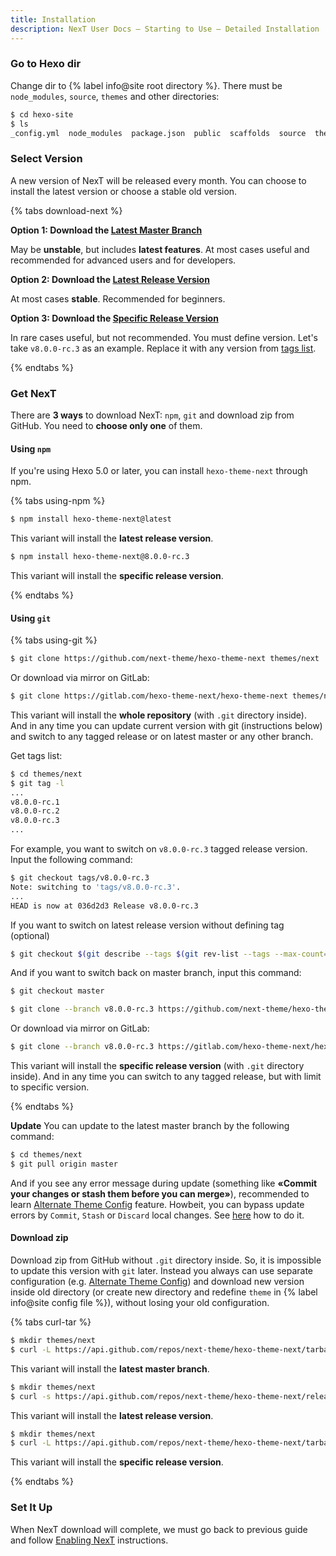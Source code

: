 ```yaml
---
title: Installation
description: NexT User Docs – Starting to Use – Detailed Installation
---
```


### Go to Hexo dir

Change dir to {% label info@site root directory %}. There must be `node_modules`, `source`, `themes` and other directories:

```bash
$ cd hexo-site
$ ls
_config.yml  node_modules  package.json  public  scaffolds  source  themes
```

### Select Version

A new version of NexT will be released every month. You can choose to install the latest version or choose a stable old version.

{% tabs download-next %}
<!-- tab {% label success@Latest Master Branch %} -->
**Option 1: Download the [Latest Master Branch](https://github.com/next-theme/hexo-theme-next/archive/master.zip)**

May be **unstable**, but includes **latest features**. At most cases useful and recommended for advanced users and for developers.
<!-- endtab -->

<!-- tab Latest Release Version -->
**Option 2: Download the [Latest Release Version](https://github.com/next-theme/hexo-theme-next/releases/latest)**

At most cases **stable**. Recommended for beginners.
<!-- endtab -->

<!-- tab Specific Release Version -->
**Option 3: Download the [Specific Release Version](https://github.com/next-theme/hexo-theme-next/releases)**

In rare cases useful, but not recommended.
You must define version. Let's take `v8.0.0-rc.3` as an example. Replace it with any version from [tags list](https://github.com/next-theme/hexo-theme-next/tags).
<!-- endtab -->
{% endtabs %}

### Get NexT

There are **3 ways** to download NexT: `npm`, `git` and download zip from GitHub. You need to **choose only one** of them.

#### Using `npm`

If you're using Hexo 5.0 or later, you can install `hexo-theme-next` through npm.

{% tabs using-npm %}
<!-- tab Latest Release Version -->
```bash
$ npm install hexo-theme-next@latest
```

This variant will install the **latest release version**.
<!-- endtab -->

<!-- tab Specific Release Version -->
```bash
$ npm install hexo-theme-next@8.0.0-rc.3
```

This variant will install the **specific release version**.
<!-- endtab -->
{% endtabs %}

#### Using `git`

{% tabs using-git %}
<!-- tab Latest Master Branch -->
```bash
$ git clone https://github.com/next-theme/hexo-theme-next themes/next
```

Or download via mirror on GitLab:

```bash
$ git clone https://gitlab.com/hexo-theme-next/hexo-theme-next themes/next
```

This variant will install the **whole repository** (with `.git` directory inside).
And in any time you can update current version with git (instructions below) and switch to any tagged release or on latest master or any other branch.

Get tags list:

```bash
$ cd themes/next
$ git tag -l
...
v8.0.0-rc.1
v8.0.0-rc.2
v8.0.0-rc.3
...
```

For example, you want to switch on `v8.0.0-rc.3` tagged release version. Input the following command:

```bash
$ git checkout tags/v8.0.0-rc.3
Note: switching to 'tags/v8.0.0-rc.3'.
...
HEAD is now at 036d2d3 Release v8.0.0-rc.3
```

If you want to switch on latest release version without defining tag (optional)

```bash
$ git checkout $(git describe --tags $(git rev-list --tags --max-count=1))
```

And if you want to switch back on master branch, input this command:

```bash
$ git checkout master
```
<!-- endtab -->

<!-- tab Specific Release Version -->
```bash
$ git clone --branch v8.0.0-rc.3 https://github.com/next-theme/hexo-theme-next themes/next
```

Or download via mirror on GitLab:

```bash
$ git clone --branch v8.0.0-rc.3 https://gitlab.com/hexo-theme-next/hexo-theme-next themes/next
```

This variant will install the **specific release version** (with `.git` directory inside).
And in any time you can switch to any tagged release, but with limit to specific version.
<!-- endtab -->
{% endtabs %}

**Update**
You can update to the latest master branch by the following command:

```bash
$ cd themes/next
$ git pull origin master
```

And if you see any error message during update (something like **«Commit your changes or stash them before you can merge»**), recommended to learn [Alternate Theme Config](/docs/getting-started/configuration.html) feature. Howbeit, you can bypass update errors by `Commit`, `Stash` or `Discard` local changes. See [here](https://stackoverflow.com/a/15745424/5861495) how to do it.

#### Download zip

Download zip from GitHub without `.git` directory inside. So, it is impossible to update this version with `git` later.
Instead you always can use separate configuration (e.g. [Alternate Theme Config](/docs/getting-started/configuration.html)) and download new version inside old directory (or create new directory and redefine `theme` in {% label info@site config file %}), without losing your old configuration.

{% tabs curl-tar %}
<!-- tab Latest Master Branch -->
```bash
$ mkdir themes/next
$ curl -L https://api.github.com/repos/next-theme/hexo-theme-next/tarball | tar -zxv -C themes/next --strip-components=1
```

This variant will install the **latest master branch**.
<!-- endtab -->

<!-- tab Latest Release Version -->
```bash
$ mkdir themes/next
$ curl -s https://api.github.com/repos/next-theme/hexo-theme-next/releases/latest | grep tarball_url | cut -d '"' -f 4 | wget -i - -O- | tar -zx -C themes/next --strip-components=1
```

This variant will install the **latest release version**.
<!-- endtab -->

<!-- tab Specific Release Version -->
```bash
$ mkdir themes/next
$ curl -L https://api.github.com/repos/next-theme/hexo-theme-next/tarball/v8.0.0-rc.3 | tar -zxv -C themes/next --strip-components=1
```

This variant will install the **specific release version**.
<!-- endtab -->
{% endtabs %}

### Set It Up

When NexT download will complete, we must go back to previous guide and follow [Enabling NexT](/docs/getting-started/#Enabling-NexT) instructions.
